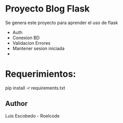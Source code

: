 # Proyecto Blog Flask


Se genera este proyecto para aprender el uso de flask

* Auth
* Conexion BD
* Validacion Errores
* Mantener sesion iniciada
* 


# Requerimientos:
pip install -r requirements.txt


## Author
Luis Escobedo - Roelcode
